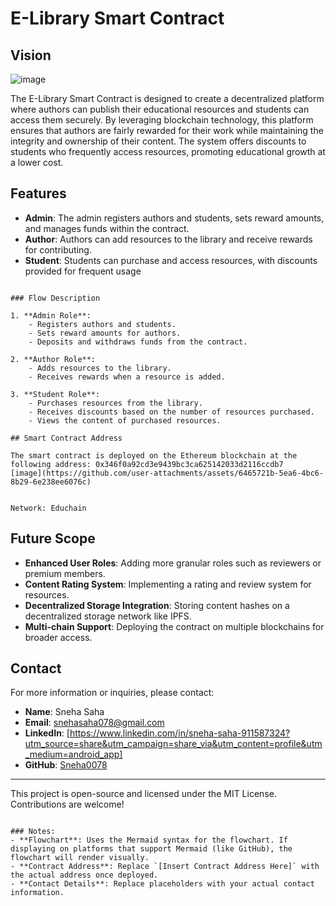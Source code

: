 
# E-Library Smart Contract

## Vision

![image](https://github.com/user-attachments/assets/36ecca64-1d39-4c20-8295-182e066510b4)



The E-Library Smart Contract is designed to create a decentralized platform where authors can publish their educational resources and students can access them securely. By leveraging blockchain technology, this platform ensures that authors are fairly rewarded for their work while maintaining the integrity and ownership of their content. The system offers discounts to students who frequently access resources, promoting educational growth at a lower cost.

## Features

- **Admin**: The admin registers authors and students, sets reward amounts, and manages funds within the contract.
- **Author**: Authors can add resources to the library and receive rewards for contributing.
- **Student**: Students can purchase and access resources, with discounts provided for frequent usage
```

### Flow Description

1. **Admin Role**:
    - Registers authors and students.
    - Sets reward amounts for authors.
    - Deposits and withdraws funds from the contract.

2. **Author Role**:
    - Adds resources to the library.
    - Receives rewards when a resource is added.

3. **Student Role**:
    - Purchases resources from the library.
    - Receives discounts based on the number of resources purchased.
    - Views the content of purchased resources.

## Smart Contract Address

The smart contract is deployed on the Ethereum blockchain at the following address: 0x346f0a92cd3e9439bc3ca625142033d2116ccdb7
[image](https://github.com/user-attachments/assets/6465721b-5ea6-4bc6-8b29-6e238ee6076c)


Network: Educhain
```

## Future Scope

- **Enhanced User Roles**: Adding more granular roles such as reviewers or premium members.
- **Content Rating System**: Implementing a rating and review system for resources.
- **Decentralized Storage Integration**: Storing content hashes on a decentralized storage network like IPFS.
- **Multi-chain Support**: Deploying the contract on multiple blockchains for broader access.

## Contact

For more information or inquiries, please contact:

- **Name**: Sneha Saha
- **Email**: snehasaha078@gmail.com
- **LinkedIn**: [https://www.linkedin.com/in/sneha-saha-911587324?utm_source=share&utm_campaign=share_via&utm_content=profile&utm_medium=android_app]
- **GitHub**: [Sneha0078](https://github.com/Sneha0078/Sneha0078.git)

---

This project is open-source and licensed under the MIT License. Contributions are welcome!
```

### Notes:
- **Flowchart**: Uses the Mermaid syntax for the flowchart. If displaying on platforms that support Mermaid (like GitHub), the flowchart will render visually.
- **Contract Address**: Replace `[Insert Contract Address Here]` with the actual address once deployed.
- **Contact Details**: Replace placeholders with your actual contact information.
